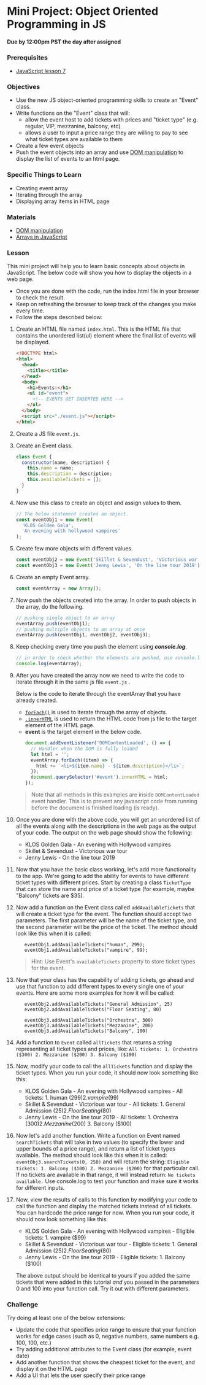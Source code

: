 # Mini Project: Object Oriented Programming in JS

#### Due by 12:00pm PST the day after assigned

### Prerequisites

- [JavaScript lesson 7](../javascript/javascript-7-oop.md)

### Objectives

- Use the new JS object-oriented programming skills to create an "Event" class.
- Write functions on the "Event" class that will:
  - allow the event host to add tickets with prices and "ticket type" (e.g. regular, VIP, mezzanine, balcony, etc)
  - allows a user to input a price range they are willing to pay to see what ticket types are available to them
- Create a few event objects
- Push the event objects into an array and use [DOM manipulation](https://developer.mozilla.org/en-US/docs/Learn/JavaScript/Client-side_web_APIs/Manipulating_documents) to display the list of events to an html page.

### Specific Things to Learn

- Creating event array
- Iterating through the array
- Displaying array items in HTML page

### Materials

- [DOM manipulation](https://developer.mozilla.org/en-US/docs/Learn/JavaScript/Client-side_web_APIs/Manipulating_documents)
- [Arrays in JavaScript](https://developer.mozilla.org/en-US/docs/Web/JavaScript/Reference/Global_Objects/Array)

### Lesson

This mini project will help you to learn basic concepts about objects in JavaScript. The below code will show you how to display the objects in a web page.

- Once you are done with the code, run the index.html file in your browser to check the result.
- Keep on refreshing the browser to keep track of the changes you make every time.
- Follow the steps described below:

1. Create an HTML file named `index.html`. This is the HTML file that contains the unordered list(ul) element where the final list of events will be displayed.
   ```html
   <!DOCTYPE html>
   <html>
     <head>
       <title></title>
     </head>
     <body>
       <h1>Events:</h1>
       <ul id="event">
         <!-- EVENTS GET INSERTED HERE -->
       </ul>
     </body>
     <script src="./event.js"></script>
   </html>
   ```
1. Create a JS file `event.js`.

1. Create an Event class.
   ```javascript
   class Event {
     constructor(name, description) {
       this.name = name;
       this.description = description;
       this.availableTickets = [];
     }
   }
   ```
1. Now use this class to create an object and assign values to them.
   ```javascript
   // The below statement creates an object.
   const eventObj1 = new Event(
     'KLOS Golden Gala',
     'An evening with hollywood vampires'
   );
   ```
1. Create few more objects with different values.
   ```javascript
   const eventObj2 = new Event('Skillet & Sevendust', 'Victorious war tour');
   const eventObj3 = new Event('Jenny Lewis', 'On the line tour 2019');
   ```
1. Create an empty Event array.
   ```javascript
   const eventArray = new Array();
   ```
1. Now push the objects created into the array. In order to push objects in the array, do the following.
   ```javascript
   // pushing single object to an array
   eventArray.push(eventObj1);
   // pushing multiple objects to an array at once
   eventArray.push(eventObj1, eventObj2, eventObj3);
   ```
1. Keep checking every time you push the element using **_console.log_**.

   ```javascript
   // in order to check whether the elements are pushed, use console.log
   console.log(eventArray);
   ```

1. After you have created the array now we need to write the code to iterate through it in the same js file `event.js` .

   Below is the code to iterate through the eventArray that you have already created.

   - [`forEach()`](https://developer.mozilla.org/en-US/docs/Web/JavaScript/Reference/Global_Objects/Array/forEach) is used to iterate through the array of objects.
   - [`.innerHTML`](https://developer.mozilla.org/en-US/docs/Web/API/Element/innerHTML) is used to return the HTML code from js file to the target element of the HTML page.
   - **event** is the target element in the below code.
     ```javascript
     document.addEventListener('DOMContentLoaded', () => {
       // Handler when the DOM is fully loaded
       let html = '';
       eventArray.forEach((item) => {
         html += `<li>${item.name} - ${item.description}</li>`;
       });
       document.querySelector('#event').innerHTML = html;
     });
     ```

   > Note that all methods in this examples are inside `DOMContentLoaded` event handler. This is to prevent any javascript code from running before the document is finished loading (is ready).

1. Once you are done with the above code, you will get an unordered list of all the events along with the descriptions in the web page as the output of your code. The output on the web page should show the following:

   - KLOS Golden Gala - An evening with Hollywood vampires
   - Skillet & Sevendust - Victorious war tour
   - Jenny Lewis - On the line tour 2019

1. Now that you have the basic class working, let's add more functionality to the app. We're going to add the ability for events to have different ticket types with different prices. Start by creating a class `TicketType` that can store the name and price of a ticket type (for example, maybe "Balcony" tickets are \$35).

1. Now add a function on the Event class called `addAvailableTickets` that will create a ticket type for the event. The function should accept two parameters. The first parameter will be the name of the ticket type, and the second parameter will be the price of the ticket. The method should look like this when it is called:

   ```
      eventObj1.addAvailableTickets("human", 299);
      eventObj1.addAvailableTickets("vampire", 99);
   ```

   > Hint: Use Event's `availableTickets` property to store ticket types for the event.

1. Now that your class has the capability of adding tickets, go ahead and use that function to add different types to every single one of your events. Here are some more examples for how it will be called:

   ```
      eventObj2.addAvailableTickets("General Admission", 25)
      eventObj2.addAvailableTickets("Floor Seating", 80)

      eventObj3.addAvailableTickets("Orchestra", 300)
      eventObj3.addAvailableTickets("Mezzanine", 200)
      eventObj3.addAvailableTickets("Balcony", 100)

   ```

1. Add a function to `Event` called `allTickets` that returns a string representing all ticket types and prices, like: `All tickets: 1. Orchestra ($300) 2. Mezzanine ($200) 3. Balcony ($100)`

1. Now, modify your code to call the `allTickets` function and display the ticket types. When you run your code, it should now look something like this:

   - KLOS Golden Gala - An evening with Hollywood vampires - All tickets: 1. human ($299) 2. vampire ($99)
   - Skillet & Sevendust - Victorious war tour - All tickets: 1. General Admission ($25) 2. Floor Seating ($80)
   - Jenny Lewis - On the line tour 2019 - All tickets: 1. Orchestra ($300) 2. Mezzanine ($200) 3. Balcony (\$100)

1. Now let's add another function. Write a function on Event named `searchTickets` that will take in two values (to specify the lower and upper bounds of a price range), and return a list of ticket types available. The method should look like this when it is called:
   `eventObj3.searchTickets(0, 250)`
   and will return the string: `Eligible tickets: 1. Balcony ($100) 2. Mezzanine ($200)` for that particular call. If no tickets are available in that range, it will instead return: `No tickets available.`
   Use console.log to test your function and make sure it works for different inputs.

1. Now, view the results of calls to this function by modifying your code to call the function and display the matched tickets instead of all tickets. You can hardcode the price range for now. When you run your code, it should now look something like this:

   - KLOS Golden Gala - An evening with Hollywood vampires - Eligible tickets: 1. vampire (\$99)
   - Skillet & Sevendust - Victorious war tour - Eligible tickets: 1. General Admission ($25) 2. Floor Seating ($80)
   - Jenny Lewis - On the line tour 2019 - Eligible tickets: 1. Balcony (\$100)

   The above output should be identical to yours if you added the same tickets that were added in this tutorial _and_ you passed in the parameters 0 and 100 into your function call. Try it out with different parameters.

### Challenge

Try doing at least one of the below extensions:

- Update the code that specifies price range to ensure that your function works for edge cases (such as 0, negative numbers, same numbers e.g. 100, 100, etc.)
- Try adding additional attributes to the Event class (for example, event date)
- Add another function that shows the cheapest ticket for the event, and display it on the HTML page
- Add a UI that lets the user specify their price range
